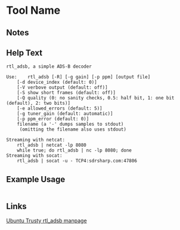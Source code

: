 # Tool Name

Notes
-------


Help Text
-------
```
rtl_adsb, a simple ADS-B decoder

Use:	rtl_adsb [-R] [-g gain] [-p ppm] [output file]
	[-d device_index (default: 0)]
	[-V verbove output (default: off)]
	[-S show short frames (default: off)]
	[-Q quality (0: no sanity checks, 0.5: half bit, 1: one bit (default), 2: two bits)]
	[-e allowed_errors (default: 5)]
	[-g tuner_gain (default: automatic)]
	[-p ppm_error (default: 0)]
	filename (a '-' dumps samples to stdout)
	 (omitting the filename also uses stdout)

Streaming with netcat:
	rtl_adsb | netcat -lp 8080
	while true; do rtl_adsb | nc -lp 8080; done
Streaming with socat:
	rtl_adsb | socat -u - TCP4:sdrsharp.com:47806

```

Example Usage
-------


```

```

Links
-------
[Ubuntu Trusty rtl_adsb manpage](http://manpages.ubuntu.com/manpages/trusty/man1/rtl_adsb.1.html)
